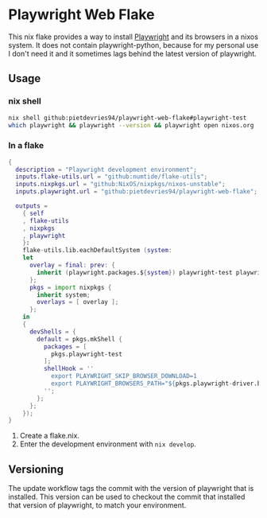 # Playwright Web Flake

This nix flake provides a way to install [Playwright](https://playwright.dev/) and its browsers in a nixos system.
It does not contain playwright-python, because for my personal use I don't need it and it sometimes lags behind the latest version of playwright.

## Usage

### nix shell

```sh
nix shell github:pietdevries94/playwright-web-flake#playwright-test
which playwright && playwright --version && playwright open nixos.org
```

### In a flake

```nix
{
  description = "Playwright development environment";
  inputs.flake-utils.url = "github:numtide/flake-utils";
  inputs.nixpkgs.url = "github:NixOS/nixpkgs/nixos-unstable";
  inputs.playwright.url = "github:pietdevries94/playwright-web-flake"; # To set a custom version: "github:pietdevries94/playwright-web-flake/1.37.1"

  outputs =
    { self
    , flake-utils
    , nixpkgs
    , playwright
    }:
    flake-utils.lib.eachDefaultSystem (system:
    let
      overlay = final: prev: {
        inherit (playwright.packages.${system}) playwright-test playwright-driver;
      };
      pkgs = import nixpkgs {
        inherit system;
        overlays = [ overlay ];
      };
    in
    {
      devShells = {
        default = pkgs.mkShell {
          packages = [
            pkgs.playwright-test
          ];
          shellHook = ''
            export PLAYWRIGHT_SKIP_BROWSER_DOWNLOAD=1
            export PLAYWRIGHT_BROWSERS_PATH="${pkgs.playwright-driver.browsers}"
          '';
        };
      };
    });
}
```

1. Create a flake.nix.
1. Enter the development environment with `nix develop`.

## Versioning

The update workflow tags the commit with the version of playwright that is installed. This version can be used to checkout the commit that installed that version of playwright, to match your environment.
